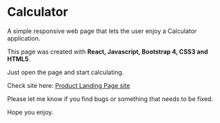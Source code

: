 # Calculator

A simple responsive web page that lets the user enjoy a Calculator application.

This page was created with <b>React, Javascript, Bootstrap 4, CSS3 and HTML5</b>.

Just open the page and start calculating.

Check site here: [Product Landing Page site](https://leorrose.github.io/Calculator/)

Please let me know if you find bugs or something that needs to be fixed.

Hope you enjoy.
